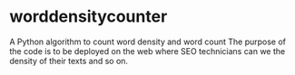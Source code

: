 # worddensitycounter
A Python algorithm to count word density and word count
The purpose of the code is to be deployed on the web where SEO technicians can we the density of their texts and so on.
